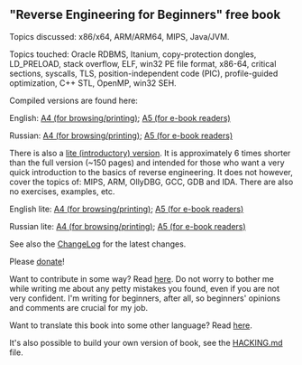 "Reverse Engineering for Beginners" free book
---------------------------------------------

Topics discussed: x86/x64, ARM/ARM64, MIPS, Java/JVM.

Topics touched: Oracle RDBMS, Itanium, copy-protection dongles, LD_PRELOAD,
stack overflow, ELF, win32 PE file format, x86-64, critical sections, syscalls, 
TLS, position-independent code (PIC), profile-guided optimization, C++ STL, OpenMP, win32 SEH.

Compiled versions are found here:

English: 
[A4 (for browsing/printing)](http://beginners.re/Reverse_Engineering_for_Beginners-en.pdf);
[A5 (for e-book readers)](http://beginners.re/Reverse_Engineering_for_Beginners-en-A5.pdf)

Russian:
[A4 (for browsing/printing)](http://beginners.re/Reverse_Engineering_for_Beginners-ru.pdf);
[A5 (for e-book readers)](http://beginners.re/Reverse_Engineering_for_Beginners-ru-A5.pdf)

There is also a [lite (introductory) version](http://beginners.re/#lite).
It is approximately 6 times shorter than the full version (~150 pages) and intended for those 
who want a very quick introduction to the basics of reverse engineering.
It does not however, cover the topics of: MIPS, ARM, OllyDBG, GCC, GDB and IDA. There are also no exercises, examples, etc.

English lite: 
[A4 (for browsing/printing)](http://beginners.re/Reverse_Engineering_for_Beginners-en-lite.pdf);
[A5 (for e-book readers)](http://beginners.re/Reverse_Engineering_for_Beginners-en-A5-lite.pdf)

Russian lite:
[A4 (for browsing/printing)](http://beginners.re/Reverse_Engineering_for_Beginners-ru-lite.pdf);
[A5 (for e-book readers)](http://beginners.re/Reverse_Engineering_for_Beginners-ru-A5-lite.pdf)

See also the [ChangeLog](https://github.com/dennis714/RE-for-beginners/blob/master/ChangeLog) for the latest changes.

Please [donate](http://beginners.re/donate.html)!

Want to contribute in some way? Read [here](https://github.com/dennis714/RE-for-beginners/blob/master/CONTRIBUTING.md).
Do not worry to bother me while writing me about any petty mistakes you found, even if you are not very confident.
I'm writing for beginners, after all, so beginners' opinions and comments are crucial for my job.

Want to translate this book into some other language? Read [here](https://github.com/dennis714/RE-for-beginners/blob/master/Translation.md).

It's also possible to build your own version of book, see the [HACKING.md](https://github.com/dennis714/RE-for-beginners/blob/master/HACKING.md) file.
